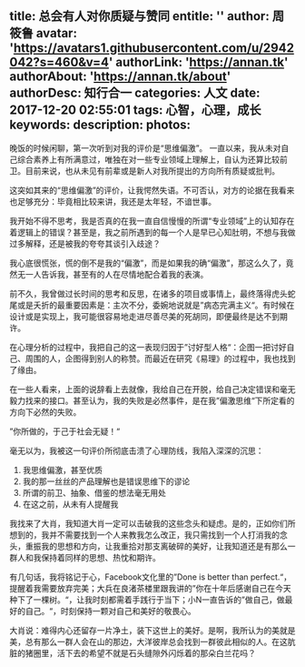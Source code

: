 title: 总会有人对你质疑与赞同
entitle: ''
author: 周筱鲁
avatar: 'https://avatars1.githubusercontent.com/u/2942042?s=460&v=4'
authorLink: 'https://annan.tk'
authorAbout: 'https://annan.tk/about'
authorDesc: 知行合一
categories: 人文
date: 2017-12-20 02:55:01
tags: 心智，心理，成长
keywords:
description:
photos:
---

晚饭的时候闲聊，第一次听到对我的评价是“思维偏激”。
一直以来，我从未对自己综合素养上有所满意过，唯独在对一些专业领域上理解上，自认为还算比较前卫。目前来说，也从未见有前辈或是新人对我所提出的方向所有质疑或批判。


这突如其来的“思维偏激”的评价，让我愕然失语。不可否认，对方的论据在我看来也足够充分：毕竟相比较来讲，我还是太年轻，不谙世事。

我开始不得不思考，我是否真的在我一直自信慢慢的所谓“专业领域”上的认知存在着逻辑上的错误？甚至是，我之前所遇到的每一个人是早已心知肚明，不想与我做过多解释，还是被我的夸夸其谈引入歧途？

我心底很慌张，慌的倒不是我的“偏激”，而是如果我的确“偏激”，那这么久了，竟然无一人告诉我，甚至有的人在尽情地配合着我的表演。

前不久，我曾做过长时间的思考和反思，在诸多的项目或事情上，最终落得虎头蛇尾或是夭折的最重要因素是：主次不分，委婉地说就是”病态完满主义“。有时候在设计或是实现上，我可能很容易地走进尽善尽美的死胡同，即便最终是达不到期许。

在心理分析的过程中，我把自己的这一表现归因于”讨好型人格“：企图一把讨好自己、周围的人，企图得到别人的称赞。而最近在研究《易理》的过程中，我也找到了缘由。

在一些人看来，上面的说辞看上去就像，我给自己在开脱，给自己决定错误和毫无毅力找来的接口。甚至认为，我的失败是必然事件，是在我”偏激思维“下所定看的方向下必然的失败。

”你所做的，于己于社会无疑！“

毫无以为，我被这一句评价所彻底击溃了心理防线，我陷入深深的沉思：
1. 我思维偏激，甚至优质
2. 我的那一丝丝的产品理解也是错误思维下的谬论
3. 所谓的前卫、抽象、借鉴的想法毫无用处
4. 在这之前，从未有人提醒我

我找来了大肖，我知道大肖一定可以击破我的这些念头和疑虑。是的，正如你们所想到的，我并不需要找到一个人来教我怎么改正，我只需找到一个人打消我的念头，重振我的思想和方向，让我重拾对那支离破碎的美好，让我知道还是有那么一群人和我保持着同样的思想、热忱和期许。

有几句话，我将铭记于心，Facebook文化里的”Done is better than perfect.“，提醒着我需要放弃完美；大兵在良渚茶楼里跟我讲的”你在十年后感谢自己在今天种下了一棵树。“，让我时刻都需着手践行于当下；小N一直告诉的”做自己，做最好的自己。“，时刻保持一颗对自己和美好的敬畏心。

大肖说：难得内心还留存一片净土，装下这世上的美好。是啊，我所认为的美就是美，总有那么一群人会在山的那边，大洋彼岸总会找到一群彼此相似的人。在这肮脏的猪圈里，活下去的希望不就是石头缝隙外闪烁着的那朵白兰花吗？
